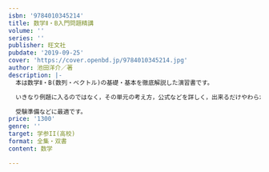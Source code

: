 ```yaml
---
isbn: '9784010345214'
title: 数学Ⅱ・B入門問題精講
volume: ''
series: ''
publisher: 旺文社
pubdate: '2019-09-25'
cover: 'https://cover.openbd.jp/9784010345214.jpg'
author: 池田洋介／著
description: |-
  本は数学Ⅱ・B(数列・ベクトル)の基礎・基本を徹底解説した演習書です。

  いきなり例題に入るのではなく，その単元の考え方，公式などを詳しく，出来るだけやわらかく講義します。

  受験準備などに最適です。
price: '1300'
genre: ''
target: 学参II(高校)
format: 全集・双書
content: 数学

---
```

